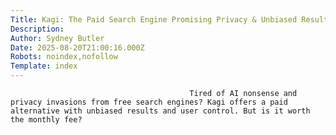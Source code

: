 ```yaml
---
Title: Kagi: The Paid Search Engine Promising Privacy & Unbiased Results
Description: 
Author: Sydney Butler
Date: 2025-08-20T21:00:16.000Z
Robots: noindex,nofollow
Template: index
---
```


                                            Tired of AI nonsense and privacy invasions from free search engines? Kagi offers a paid alternative with unbiased results and user control. But is it worth the monthly fee? 
                                        